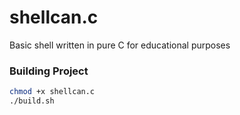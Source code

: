 # shellcan.c
Basic shell written in pure C for educational purposes 

### Building Project
```bash
chmod +x shellcan.c 
./build.sh
```